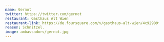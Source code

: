 ```yaml
---
name: Gernot
twitter: https://twitter.com/gernot
restaurant: Gasthaus Alt Wien
restaurant-link: https://de.foursquare.com/v/gasthaus-alt-wien/4c92989f2bf7b60cb0f7630a
reason: Schnitzel.
image: ambassadors/gernot.jpg
---
```

